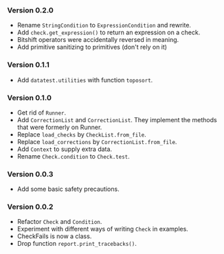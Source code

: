 ### Version 0.2.0 ###

- Rename `StringCondition` to `ExpressionCondition` and rewrite.
- Add `check.get_expression()` to return an expression on a check.
- Bitshift operators were accidentally reversed in meaning.
- Add primitive sanitizing to primitives (don't rely on it)

### Version 0.1.1 ###

- Add `datatest.utilities` with function `toposort`.

### Version 0.1.0 ###

- Get rid of `Runner`.
- Add `CorrectionList` and `CorrectionList`. They implement the methods that were formerly on Runner.
- Replace `load_checks` by `CheckList.from_file`.
- Replace `load_corrections` by `CorrectionList.from_file`.
- Add `Context` to supply extra data.
- Rename `Check.condition` to `Check.test`.

### Version 0.0.3 ###

- Add some basic safety precautions.

### Version 0.0.2 ###

- Refactor `Check` and `Condition`.
- Experiment with different ways of writing `Check` in examples.
- CheckFails is now a class.
- Drop function `report.print_tracebacks()`.
